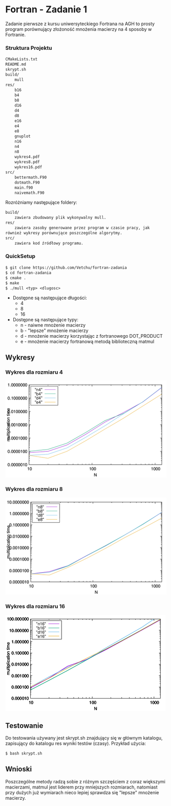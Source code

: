 # Fortran - Zadanie 1 #

Zadanie pierwsze z kursu uniwersyteckiego Fortrana na  AGH to prosty program porównujący złożoność mnożenia macierzy na 4 sposoby w Fortranie.

### Struktura Projektu ###

	CMakeLists.txt
	README.md
	skrypt.sh
	build/
		mull
	res/
		b16
		b4
		b8
		d16
		d4
		d8
		e16
		e4
		e8
		gnuplot
		n16
		n4
		n8
		wykres4.pdf
		wykres8.pdf
		wykres16.pdf
	src/
		bettermath.F90
	    dotmath.F90
	    main.f90
	    naivemath.F90

Rozróżniamy następujące foldery:

	build/
		zawiera zbudowany plik wykonywalny mull.
	res/
		zawiera zasoby generowane przez program w czasie pracy, jak również wykresy porównujące poszczególne algorytmy.
	src/
		zawiera kod źródłowy programu.

### QuickSetup ###

	$ git clone https://github.com/Vetchu/fortran-zadania
	$ cd fortran-zadania
	$ cmake .
	$ make
	$ ./mull <typ> <dlugosc>

* Dostępne są następujące długości:
	* 4
	* 8
	* 16
* Dostępne są następujące typy:
	* n - naiwne mnożenie macierzy
	* b - "lepsze" mnożenie macierzy
	* d - mnożenie macierzy korzystając z fortranowego DOT_PRODUCT
	* e - mnożenie macierzy fortranową metodą biblioteczną matmul

## Wykresy ##

### Wykres dla rozmiaru 4 ###

![](res/wykres4.png)
### Wykres dla rozmiaru 8 ###

![](res/wykres8.png)

### Wykres dla rozmiaru 16 ###

![](res/wykres16.png)


## Testowanie ##

Do testowania używany jest skrypt.sh znajdujący się w głównym katalogu, zapisujący do katalogu res wyniki testów (czasy).
Przykład użycia:

	$ bash skrypt.sh

## Wnioski ##

Poszczególne metody radzą sobie z różnym szczęściem z coraz większymi macierzami, matmul jest liderem przy mniejszych rozmiarach, natomiast przy dużych już wymiarach nieco lepiej sprawdza się "lepsze" mnożenie macierzy.
